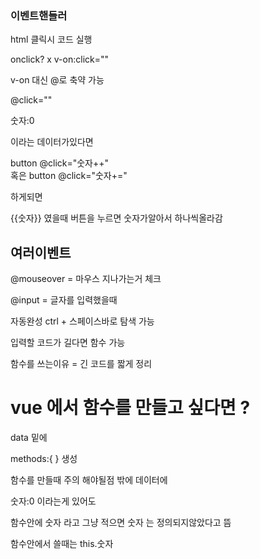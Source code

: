 ### 이벤트핸들러 
html 클릭시 코드 실행 

onclick?  x   v-on:click="" 

v-on 대신 @로 축약 가능 

@click=""


숫자:0 

이라는 데이터가있다면 

button @click="숫자++"  
혹은
button @click="숫자+="

하게되면 

<span>{{숫자}}</span> 였을때 버튼을 누르면 숫자가알아서 하나씩올라감 


## 여러이벤트 

@mouseover = 마우스 지나가는거 체크 

@input = 글자를 입력했을때 

자동완성 ctrl + 스페이스바로 탐색 가능 

입력할 코드가 길다면 함수 가능 

함수를 쓰는이유 = 긴 코드를 짧게 정리 


# vue 에서 함수를 만들고 싶다면 ? 

data 밑에 

methods:{ } 
생성
 

함수를 만들때 주의 해야될점 밖에 데이터에 

숫자:0 이라는게 있어도 

함수안에 숫자  라고 그냥 적으면 숫자 는 정의되지않았다고 뜸 

함수안에서 쓸때는 this.숫자  
